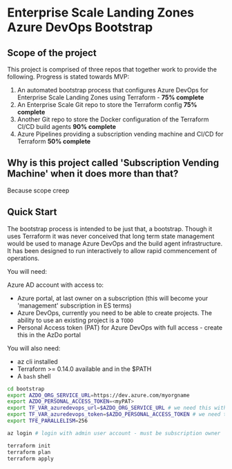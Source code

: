 # Enterprise Scale Landing Zones Azure DevOps Bootstrap

## Scope of the project

This project is comprised of three repos that together work to provide the following. Progress is stated towards MVP:

1. An automated bootstrap process that configures Azure DevOps for Enterprise Scale Landing Zones using Terraform - **75% complete**
2. An Enterprise Scale Git repo to store the Terraform config **75% complete**
3. Another Git repo to store the Docker configuration of the Terraform CI/CD build agents **90% complete**
3. Azure Pipelines providing a subscription vending machine and CI/CD for Terraform **50% complete**

## Why is this project called 'Subscription Vending Machine' when it does more than that?

Because scope creep

## Quick Start

The bootstrap process is intended to be just that, a bootstrap.
Though it uses Terraform it was never conceived that long term state management would be used to manage Azure DevOps and the build agent infrastructure.
It has been designed to run interactively to allow rapid commencement of operations.

You will need:

Azure AD account with access to:

- Azure portal, at last owner on a subscription (this will become your 'management' subscription in ES terms)
- Azure DevOps, currently you need to be able to create projects. The ability to use an existing project is a `TODO`
- Personal Access token (PAT) for Azure DevOps with full access - create this in the AzDo portal

You will also need:

- az cli installed
- Terraform >= 0.14.0 available and in the $PATH
- A `bash` shell

```bash
cd bootstrap
export AZDO_ORG_SERVICE_URL=https://dev.azure.com/myorgname
export AZDO_PERSONAL_ACCESS_TOKEN=<myPAT>
export TF_VAR_azuredevops_url=$AZDO_ORG_SERVICE_URL # we need this within Terraform as a var so am defining twice, don't hate me
export TF_VAR_azuredevops_token=$AZDO_PERSONAL_ACCESS_TOKEN # we need this within Terraform as a var so am defining twice, don't hate me
export TFE_PARALLELISM=256

az login # login with admin user account - must be subscription owner

terraform init
terraform plan
terraform apply
```
